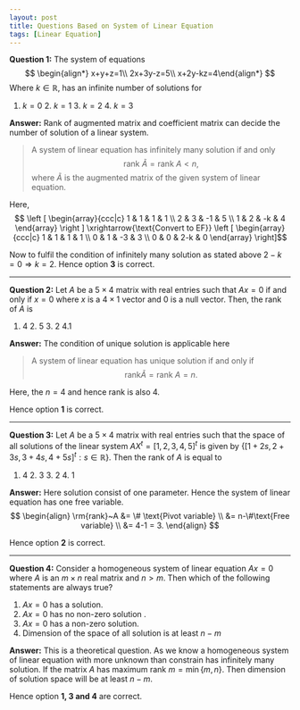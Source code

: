 ```yaml
---
layout: post
title: Questions Based on System of Linear Equation
tags: [Linear Equation]
---
```



**Question 1:** The system of equations
$$
\begin{align*} x+y+z=1\\ 2x+3y-z=5\\ x+2y-kz=4\end{align*}
$$
Where $k\in \mathbb{R}$, has an infinite number of solutions for

 1. $k=0$  2. $k=1$  3. $k=2$  4. $k=3$

**Answer:** Rank of augmented matrix and coefficient matrix can decide the number of solution of a linear system.
> A system of linear equation has infinitely many solution if and only $$\text{rank }\tilde{A} = \text{rank }A < n ,$$  where  $\tilde{A}$ is the augmented matrix of the given system of linear equation.

Here,
$$ \left [ \begin{array}{ccc|c} 1 & 1 & 1 & 1 \\ 2 & 3 & -1 & 5 \\ 1 & 2 & -k & 4 \end{array} \right ] \xrightarrow{\text{Convert to EF}} \left [ \begin{array}{ccc|c} 1 & 1 & 1 & 1 \\ 0 & 1 & -3 & 3 \\ 0 & 0 & 2-k & 0 \end{array} \right]$$

Now to fulfil the condition of infinitely many solution as stated above $2 - k = 0 \Rightarrow k = 2$.
Hence option **3** is correct.

*******
**Question 2:** Let $A$ be a $5\times 4$ matrix with real entries such that $Ax=0$ if and only if $x=0$ where $x$ is a $4\times 1$ vector and $0$ is a null vector. Then, the rank of $A$ is

1. $4$  2. $5$  3. $2$   4.$1$

**Answer:** The condition of unique solution is applicable here
> A system of linear equation has unique solution if and only if
> $$\text{rank}\tilde{A}= \text{rank }A = n.$$

Here, the $n = 4$ and hence rank is also $4$.

Hence option **1** is correct.

****
**Question 3:**  Let $A$ be a $5\times 4$ matrix with real entries such that the space of all solutions of the linear system $AX^t=[1,2,3,4,5]^t$ is given by $\{[1+2s,2+3s,3+4s,4+5s]^t:s \in \mathbb{R} \}.$ Then the rank of $A$ is equal to

1. $4$  2. $3$  3. $2$   4. $1$

**Answer:** Here solution consist of one parameter. Hence the system of linear equation has one free variable.
$$
\begin{align}
\rm{rank}~A &= \# \text{Pivot variable} \\
&= n-\#\text{Free variable} \\
&= 4-1 = 3.
\end{align}
$$

Hence option **2** is correct.

*****
**Question 4:**  Consider a homogeneous system of linear equation $Ax = 0$ where $A$ is an $m \times n$ real matrix and $n>m$. Then which of the following statements are always true?

1. $Ax = 0$ has a solution.
2. $Ax = 0$ has no non-zero  solution .
3. $Ax = 0$ has a non-zero solution.
4. Dimension of the space of all solution is at least $n-m$

**Answer:** This is a theoretical question. As we know a homogeneous system of linear equation with more unknown than constrain has infinitely many solution. If the matrix $A$ has maximum rank $m = \min\{m,n\}$. Then dimension of solution space will be at least $n - m$.

Hence option **1, 3 and 4** are correct.
